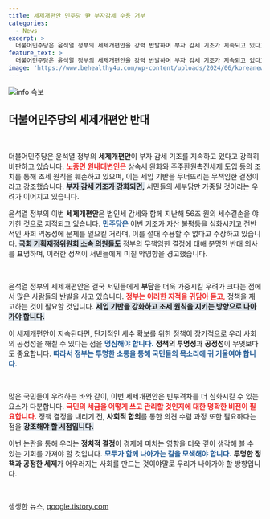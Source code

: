 ```yaml
---
title: 세제개편안 민주당 尹 부자감세 수용 거부
categories:
  - News
excerpt: >
  더불어민주당은 윤석열 정부의 세제개편안을 강력 반발하며 부자 감세 기조가 지속되고 있다고 비판했습니다. 상속세 완화와 금융투자소득세 폐지가 사회 불평등을 심화시킬 것이라 경고했습니다.
feature_text: >
  더불어민주당은 윤석열 정부의 세제개편안을 강력 반발하며 부자 감세 기조가 지속되고 있다고 비판했습니다. 상속세 완화와 금융투자소득세 폐지가 사회 불평등을 심화시킬 것이라 경고했습니다.
image: 'https://www.behealthy4u.com/wp-content/uploads/2024/06/koreanews.jpg'
---
```


<p><img src="https://www.behealthy4u.com/wp-content/uploads/2024/06/koreanews.jpg" alt="info 속보" /></p>

<h2 data-ke-size="size26">더불어민주당의 세제개편안 반대</h2>

<p data-ke-size="size16">&nbsp;</p>

<p>더불어민주당은 윤석열 정부의 <b>세제개편안</b>이 부자 감세 기조를 지속하고 있다고 강력히 비판하고 있습니다. <b><span style="color: #ee2323;">노종면 원내대변인은</span></b> 상속세 완화와 주주환원촉진세제 도입 등의 조치를 통해 조세 원칙을 훼손하고 있으며, 이는 세입 기반을 무너뜨리는 무책임한 결정이라고 강조했습니다. <b><span style="background-color: #21538527;">부자 감세 기조가 강화되면,</span></b> 서민들의 세부담만 가중될 것이라는 우려가 이어지고 있습니다.</p>

<p>윤석열 정부의 이번 <b>세제개편안</b>은 법인세 감세와 함께 지난해 56조 원의 세수결손을 야기한 것으로 지적되고 있습니다. <b><span style="color: #1a5490;">민주당은</span></b> 이번 기조가 자산 불평등을 심화시키고 전반적인 사회 역동성에 문제를 일으킬 거라며, 이를 절대 수용할 수 없다고 주장하고 있습니다. <b><span style="background-color: #21538527;">국회 기획재정위원회 소속 의원들도</span></b> 정부의 무책임한 결정에 대해 분명한 반대 의사를 표명하며, 이러한 정책이 서민들에게 미칠 악영향을 경고했습니다.</p>

<p data-ke-size="size16">&nbsp;</p>

<p>윤석열 정부의 세제개편안은 결국 서민들에게 <b>부담</b>을 더욱 가중시킬 우려가 크다는 점에서 많은 사람들의 반발을 사고 있습니다. <b><span style="color: #ee2323;">정부는 이러한 지적을 귀담아 듣고,</span></b> 정책을 재고하는 것이 필요할 것입니다. <b><span style="background-color: #21538527;">세입 기반을 강화하고 조세 원칙을 지키는 방향으로 나아가야 합니다.</span></b> </p>

<p>이 세제개편안이 지속된다면, 단기적인 세수 확보를 위한 정책이 장기적으로 우리 사회의 공정성을 해칠 수 있다는 점을 <b><span style="color: #1a5490;">명심해야 합니다.</span></b> <b>정책의 투명성</b>과 <b>공정성</b>이 무엇보다도 중요합니다. <b><span style="color: #1a5490;">따라서 정부는 투명한 소통을 통해 국민들의 목소리에 귀 기울여야 합니다.</span></b></p>

<p data-ke-size="size16">&nbsp;</p>

<p>많은 국민들이 우려하는 바와 같이, 이번 세제개편안은 빈부격차를 더 심화시킬 수 있는 요소가 다분합니다. <b><span style="color: #ee2323;">국민의 세금을 어떻게 쓰고 관리할 것인지에 대한 명확한 비전이 필요합니다.</span></b> 정책 결정을 내리기 전, <b>사회적 합의</b>를 통한 의견 수렴 과정 또한 필요하다는 점을 <b><span style="background-color: #21538527;">강조해야 할 시점입니다.</span></b></p>

<p>이번 논란을 통해 우리는 <b>정치적 결정</b>이 경제에 미치는 영향을 더욱 깊이 생각해 볼 수 있는 기회를 가져야 할 것입니다. <b><span style="color: #1a5490;">모두가 함께 나아가는 길을 모색해야 합니다.</span></b> <b>투명한 정책과 공정한 세제</b>가 어우러지는 사회를 만드는 것이야말로 우리가 나아가야 할 방향입니다. </p>

<p data-ke-size="size16">&nbsp;</p>
생생한 뉴스, <a href="https://qoogle.tistory.com" rel="dofollow">qoogle.tistory.com</a>


